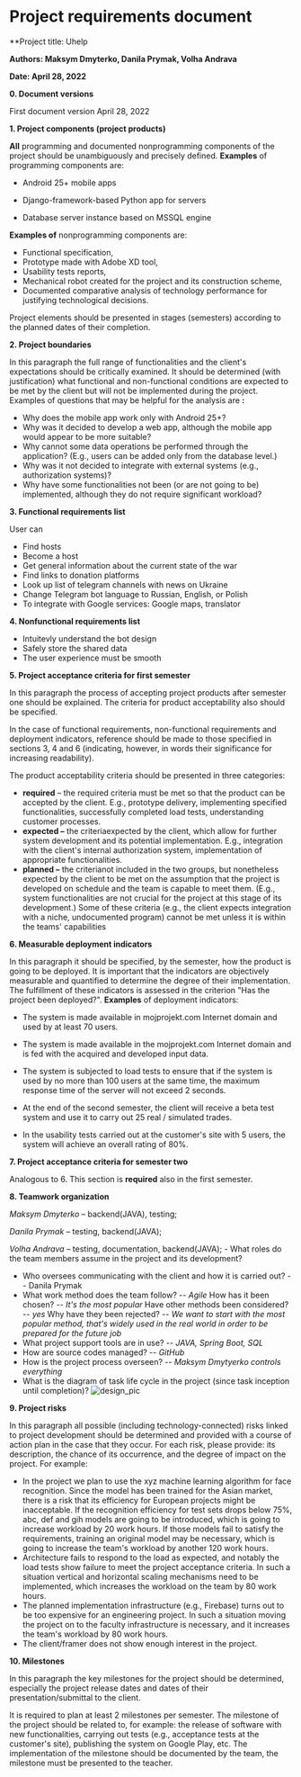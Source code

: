 # **Project requirements document**

**Project title: Uhelp

**Authors: Maksym Dmyterko, Danila Prymak, Volha Andrava**

**Date: April 28, 2022**

**0. Document versions**

First document version April 28, 2022

**1. Project components (project products)**

**All** programming and documented nonprogramming components of the project should be unambiguously and precisely defined. **Examples** of programming components are:

- Android 25+ mobile apps



- Django-framework-based Python app for servers


- Database server instance based on MSSQL engine

**Examples of** nonprogramming components are:

- Functional specification,
- Prototype made with Adobe XD tool,
- Usability tests reports,
- Mechanical robot created for the project and its construction scheme,
- Documented comparative analysis of technology performance for justifying technological decisions.

Project elements should be presented in stages (semesters) according to the planned dates of their completion.

**2. Project boundaries**

In this paragraph the full range of functionalities and the client&#39;s expectations should be critically examined. It should be determined (with justification) what functional and non-functional conditions are expected to be met by the client but will not be implemented during the project. Examples of questions that may be helpful for the analysis are **:**

- Why does the mobile app work only with Android 25+?
- Why was it decided to develop a web app, although the mobile app would appear to be more suitable?
- Why cannot some data operations be performed through the application? (E.g., users can be added only from the database level.)
- Why was it not decided to integrate with external systems (e.g., authorization systems)?
- Why have some functionalities not been (or are not going to be) implemented, although they do not require significant workload?

**3. Functional requirements list**

User can
- Find hosts
- Become a host
- Get general information about the current state of the war
- Find links to donation platforms
- Look up list of telegram channels with news on Ukraine
- Change Telegram bot language to Russian, English, or Polish
- To integrate with Google services: Google maps, translator

**4. Nonfunctional requirements list**  

- Intuitevly understand the bot design
- Safely store the shared data
- The user experience must be smooth

**5. Project acceptance criteria for first semester**

In this paragraph the process of accepting project products after semester one should be explained. The criteria for product acceptability also should be specified.

In the case of functional requirements, non-functional requirements and deployment indicators, reference should be made to those specified in sections 3, 4 and 6 (indicating, however, in words their significance for increasing readability).

The product acceptability criteria should be presented in three categories:

- **required** – the required criteria must be met so that the product can be accepted by the client. E.g., prototype delivery, implementing specified functionalities, successfully completed load tests, understanding customer processes.
- **expected –** the criteriaexpected by the client, which allow for further system development and its potential implementation. E.g., integration with the client&#39;s internal authorization system, implementation of appropriate functionalities.
- **planned –** the criterianot included in the two groups, but nonetheless expected by the client to be met on the assumption that the project is developed on schedule and the team is capable to meet them. (E.g., system functionalities are not crucial for the project at this stage of its development.) Some of these criteria (e.g., the client expects integration with a niche, undocumented program) cannot be met unless it is within the teams&#39; capabilities

**6. Measurable deployment indicators**

In this paragraph it should be specified, by the semester, how the product is going to be deployed. It is important that the indicators are objectively measurable and quantified to determine the degree of their implementation. The fulfillment of these indicators is assessed in the criterion &quot;Has the project been deployed?&quot;. **Examples** of deployment indicators:

- The system is made available in mojprojekt.com Internet domain and used by at least 70 users.

- The system is made available in the mojprojekt.com Internet domain and is fed with the acquired and developed input data.
- The system is subjected to load tests to ensure that if the system is used by no more than 100 users at the same time, the maximum response time of the server will not exceed 2 seconds.
- At the end of the second semester, the client will receive a beta test system and use it to carry out 25 real / simulated trades.
- In the usability tests carried out at the customer&#39;s site with 5 users, the system will achieve an overall rating of 80%.

**7. Project acceptance criteria for semester two**

Analogous to 6. This section is **required** also in the first semester.

**8. Teamwork organization**

*Maksym Dmyterko* – backend(JAVA), testing; 

*Danila Prymak* – testing, backend(JAVA); 

*Volha Andrava* – testing, documentation, backend(JAVA); - What roles do the team members assume in the project and its development?
- Who oversees communicating with the client and how it is carried out? -- Danila Prymak
- What work method does the team follow? -- *Agile* How has it been chosen? -- *It's the most popular* Have other methods been considered? -- *yes* Why have they been rejected? -- *We want to start with the most popular method, that's widely used in the real world in order to be prepared for the future job*
- What project support tools are in use? -- *JAVA, Spring Boot, SQL*
- How are source codes managed? -- *GitHub* 
- How is the project process overseen? -- *Maksym Dmytyerko controls everything* 
- What is the diagram of task life cycle in the project (since task inception until completion)?
![design_pic](https://github.com/realtehcman/Uhelp/blob/main/documents/design_pic.png?raw=true)

**9. Project risks**

In this paragraph all possible (including technology-connected) risks linked to project development should be determined and provided with a course of action plan in the case that they occur. For each risk, please provide: its description, the chance of its occurrence, and the degree of impact on the project. For example:

- In the project we plan to use the xyz machine learning algorithm for face recognition. Since the model has been trained for the Asian market, there is a risk that its efficiency for European projects might be inacceptable. If the recognition efficiency for test sets drops below 75%, abc, def and gih models are going to be introduced, which is going to increase workload by 20 work hours. If those models fail to satisfy the requirements, training an original model may be necessary, which is going to increase the team&#39;s workload by another 120 work hours.
- Architecture fails to respond to the load as expected, and notably the load tests show failure to meet the project acceptance criteria. In such a situation vertical and horizontal scaling mechanisms need to be implemented, which increases the workload on the team by 80 work hours.
- The planned implementation infrastructure (e.g., Firebase) turns out to be too expensive for an engineering project. In such a situation moving the project on to the faculty infrastructure is necessary, and it increases the team&#39;s workload by 80 work hours.
- The client/framer does not show enough interest in the project.

**10. Milestones**

In this paragraph the key milestones for the project should be determined, especially the project release dates and dates of their presentation/submittal to the client.

It is required to plan at least 2 milestones per semester. The milestone of the project should be related to, for example: the release of software with new functionalities, carrying out tests (e.g., acceptance tests at the customer&#39;s site), publishing the system on Google Play, etc. The implementation of the milestone should be documented by the team, the milestone must be presented to the teacher.
